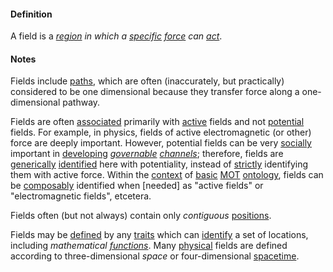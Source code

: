#### Definition

A field is a *[region](https://github.com/gcassel/Modular-Organization-Terminology/blob/master/terms/region.md) in which a [specific](https://github.com/gcassel/Modular-Organization-Terminology/blob/master/terms/specific.md) [force](https://github.com/gcassel/Modular-Organization-Terminology/blob/master/terms/force.md) can [act](https://github.com/gcassel/Modular-Organization-Terminology/blob/master/terms/act.md)*.

#### Notes

Fields include [paths](https://github.com/gcassel/Modular-Organization-Terminology/blob/master/terms/path.md), which are often (inaccurately, but practically) considered to be one dimensional because they transfer force along a one-dimensional pathway.

Fields are often [associated](https://github.com/gcassel/Modular-Organizing-Terminology/blob/master/terms/associate.md) primarily with [active](https://github.com/gcassel/Modular-Organizing-Terminology/blob/master/terms/active.md) fields and not [potential](https://github.com/gcassel/Modular-Organizing-Terminology/blob/master/terms/potential.md) fields.  For example, in physics, fields of active electromagnetic (or other) force are deeply important. However, potential fields can be very [socially](https://github.com/gcassel/Modular-Organizing-Terminology/blob/master/terms/social.md) important in [developing](https://github.com/gcassel/Modular-Organizing-Terminology/blob/master/terms/develop.md) *[governable](https://github.com/gcassel/Modular-Organizing-Terminology/blob/master/terms/govern.md) [channels](https://github.com/gcassel/Modular-Organizing-Terminology/blob/master/terms/channel.md)*; therefore, fields are [generically](https://github.com/gcassel/Modular-Organizing-Terminology/blob/master/terms/generic.md) [identified](https://github.com/gcassel/Modular-Organizing-Terminology/blob/master/terms/identify.md) here with potentiality, instead of [strictly](https://github.com/gcassel/Modular-Organizing-Terminology/blob/master/terms/strict.md) identifying them with active force.  Within the [context](https://github.com/gcassel/Modular-Organizing-Terminology/blob/master/terms/context.md) of [basic](https://github.com/gcassel/Modular-Organizing-Terminology/blob/master/terms/base.md) [MOT](https://github.com/gcassel/Modular-Organizing-Terminology/) [ontology](https://github.com/gcassel/Modular-Organizing-Terminology/blob/master/terms/ontology.md), fields can be [composably](https://github.com/gcassel/Modular-Organizing-Terminology/blob/master/terms/compose.md) identified when [needed] as "active fields" or "electromagnetic fields", etcetera.

Fields often (but not always) contain only *contiguous* [positions](https://github.com/gcassel/Modular-Organization-Terminology/blob/master/terms/position.md).

Fields may be [defined](https://github.com/gcassel/Modular-Organization-Terminology/blob/master/terms/define.md) by any [traits](https://github.com/gcassel/Modular-Organization-Terminology/blob/master/terms/trait.md) which can [identify](https://github.com/gcassel/Modular-Organization-Terminology/blob/master/terms/identify.md) a set of locations, including *mathematical [functions](https://github.com/gcassel/Modular-Organization-Terminology/blob/master/terms/function.md)*.  Many [physical](https://github.com/gcassel/Modular-Organization-Terminology/blob/master/terms/physical.md) fields are defined according to three-dimensional *space* or four-dimensional [spacetime](https://github.com/gcassel/Modular-Organization-Terminology/blob/master/terms/spacetime.md). 
